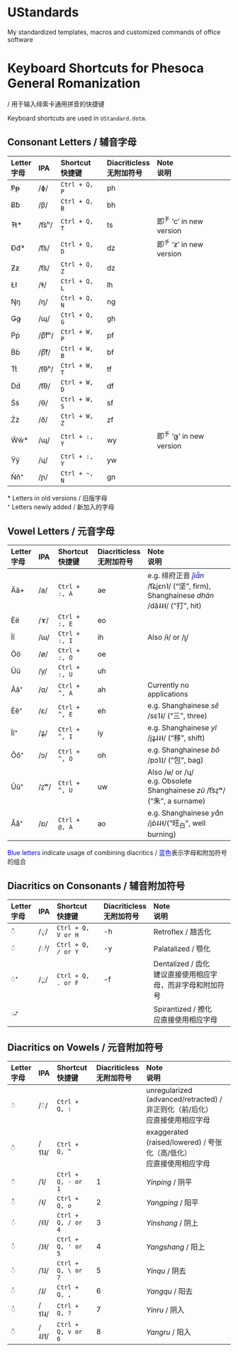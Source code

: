 # UStandards
My standardized templates, macros and customized commands of office software

# Keyboard Shortcuts for Phesoca General Romanization
/ 用于输入绯索卡通用拼音的快捷键

Keyboard shortcuts are used in `UStandard.dotm`.

## Consonant Letters / 辅音字母

|Letter<br>字母|IPA|Shortcut<br>快捷键|Diacriticless<br>无附加符号|Note<br>说明|
|:-|:-|:-|:-|:-|
|Ᵽᵽ|/ɸ/|`Ctrl + Q, P`|ph||
|Ƀƀ|/β/|`Ctrl + Q, B`|bh||
|Ŧŧ\*|/t͡sʰ/|`Ctrl + Q, T`|ts|即<sup>チ</sup> ‘c’ in new version|
|Đđ\*|/t͡s/|`Ctrl + Q, D`|dz|即<sup>チ</sup> ‘ƶ’ in new version|
|Ƶƶ|/t͡s/|`Ctrl + Q, Z`|dz||
|Łł|/ɬ/|`Ctrl + Q, L`|lh||
|Ŋŋ|/ŋ/|`Ctrl + Q, N`|ng||
|Ǥǥ|/ɰ/|`Ctrl + Q, G`|gh||
|Ṗṗ|/p͆͡fʰ/|`Ctrl + W, P`|pf||
|Ḃḃ|/p͆͡f/|`Ctrl + W, B`|bf||
|Ṫṫ|/t͡θʰ/|`Ctrl + W, T`|tf||
|Ḋḋ|/t͡θ/|`Ctrl + W, D`|df||
|Ṡṡ|/θ/|`Ctrl + W, S`|sf||
|Żż|/ð/|`Ctrl + W, Z`|zf||
|Ẅẅ\*|/ɰ/|`Ctrl + :, Y`|wy|即<sup>チ</sup> ‘ǥ’ in new version|
|Ÿÿ|/ɥ/|`Ctrl + :, Y`|yw||
|Ññ⁺|/ɲ/|`Ctrl + ~, N`|gn||

\* Letters in old versions / 旧版字母  
⁺ Letters newly added / 新加入的字母

## Vowel Letters / 元音字母

|Letter<br>字母|IPA|Shortcut<br>快捷键|Diacriticless<br>无附加符号|Note<br>说明|
|:-|:-|:-|:-|:-|
|Ää+|/a/|`Ctrl + :, A`|ae|e.g. 绯府正音 *<span style="color:blue">ǰ</span>i<span style="color:blue">ǟ</span>n* /t͡ɕjɛn˥/ (“坚”, firm),<br>Shanghainese *dhän* /dã˨˨˧/ (“打”, hit)|
|Ëë|/ɤ/|`Ctrl + :, E`|eo||
|Ïï|/ɯ/|`Ctrl + :, I`|ih|Also /ɨ/ or /ʅ/|
|Öö|/ø/|`Ctrl + :, O`|oe||
|Üü|/y/|`Ctrl + :, U`|uh||
|Ââ⁺|/ɑ/|`Ctrl + ^, A`|ah|Currently no applications|
|Êê⁺|/ɛ/|`Ctrl + ^, E`|eh|e.g. Shanghainese *sê* /sɛ˥˨/ (“三”, three)|
|Îî⁺|/ʑ̩/|`Ctrl + ^, I`|iy|e.g. Shanghainese *yî* /jʑ̩˨˨˧/ (“移”, shift)|
|Ôô⁺|/ɔ/|`Ctrl + ^, O`|oh|e.g. Shanghainese *bô* /pɔ˥˩/ (“包”, bag)|
|Ûû⁺|/z̩ʷ/|`Ctrl + ^, U`|uw|Also /ʉ/ or /ʮ/<br>e.g. Obsolete Shanghainese *zû* /t͡sz̩ʷ/ (“朱”, a surname)|
|Åå⁺|/ɒ/|`Ctrl + @, A`|ao|e.g. Shanghainese *yån* /jɒ̃˨˨˧/(“旺<sub>白</sub>”, well burning)|

<span style="color:blue">Blue letters</span> indicate usage of combining diacritics / <span style="color:blue">蓝色</span>表示字母和附加符号的组合

## Diacritics on Consonants / 辅音附加符号

|Letter<br>字母|IPA|Shortcut<br>快捷键|Diacriticless<br>无附加符号|Note<br>说明|
|:-|:-|:-|:-|:-|
|◌̌|/◌̢/|`Ctrl + Q, V or H`|-h|Retroflex / 翘舌化|
|◌́|/◌ʲ/|`Ctrl + Q, / or Y`|-y|Palatalized / 颚化|
|◌̇⁺|/◌̪/|`Ctrl + Q, . or F`|-f|Dentalized / 齿化<br>建议直接使用相应字母，而非字母和附加符号|
|◌̵⁺||||Spirantized / 擦化<br>应直接使用相应字母|

## Diacritics on Vowels / 元音附加符号

|Letter<br>字母|IPA|Shortcut<br>快捷键|Diacriticless<br>无附加符号|Note<br>说明|
|:-|:-|:-|:-|:-|
|◌̈|/◌̈/|`Ctrl + Q, :`||unregularized (advanced/retracted) / 非正则化（前/后化）<br>应直接使用相应字母
|◌̂|/˦˥˨/|`Ctrl + Q, ^`||exaggerated (raised/lowered) / 夸张化（高/低化）<br>应直接使用相应字母
|◌̄|/˥/|`Ctrl + Q, - or 1`|1|*Yinping* / 阴平
|◌̊|/˧/|`Ctrl + Q, o`|2|*Yangping* / 阳平
|◌́|/˧˥/|`Ctrl + Q, / or 4`|3|*Yinshang* / 阴上
|◌̒|/˩˧/|`Ctrl + Q, ' or 5`|4|*Yangshang* / 阳上
|◌̀|/˥˩/|`Ctrl + Q, \ or 7`|5|*Yinqu* / 阴去
|◌̓|/˩/|`Ctrl + Q, ,`|6|*Yangqu* / 阳去
|◌̉|/˦˥˨/ |`Ctrl + Q, ?`|7|*Yinru* / 阴入
|◌̌|/˨˩˦/|`Ctrl + Q, v or 6`|8|*Yangru* / 阳入
